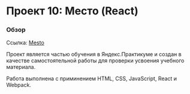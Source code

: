 # Проект 10: Место (React)

### Обзор

Ссылка: [Mesto](https://ufuw5.github.io/mesto-react/index.html)

Проект является частью обучения в Яндекс.Практикуме и создан в качестве самостоятельной работы для проверки усвоения учебного материала.

Работа выполнена с приминением HTML, CSS, JavaScript, React и Webpack.
